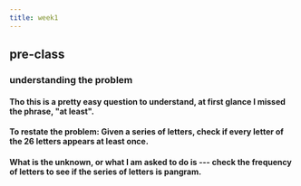 ```yaml
---
title: week1
---
```


## pre-class
### understanding the problem
#### Tho this is a pretty easy question to understand, at first glance I missed the phrase, "at least".
#### To restate the problem: Given a series of letters, check if every letter of the 26 letters appears at least once.
#### What is the unknown, or what I am asked to do is --- check the frequency of letters to see if the series of letters is pangram.
####
